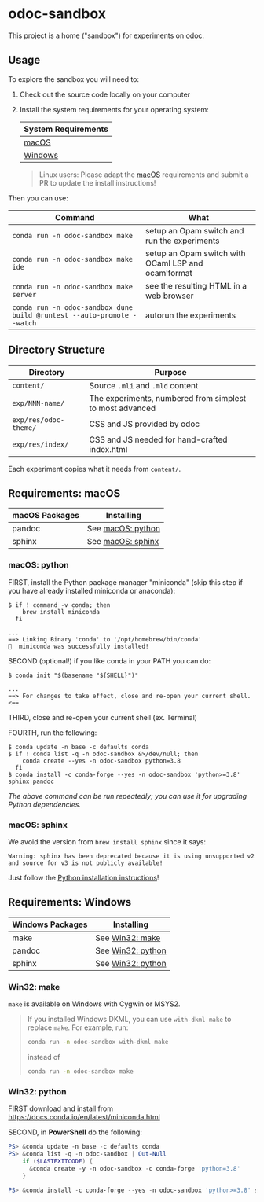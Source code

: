 # odoc-sandbox

This project is a home ("sandbox") for experiments on [odoc](https://github.com/ocaml/odoc).

## Usage

To explore the sandbox you will need to:

1. Check out the source code locally on your computer
2. Install the system requirements for your operating system:

   | System Requirements              |
   | -------------------------------- |
   | [macOS](#requirements-macos)     |
   | [Windows](#requirements-windows) |

   > Linux users: Please adapt the [macOS](#requirements-macos) requirements and submit a PR to update
   >  the install instructions!

Then you can use:

| Command                                                                | What                                                |
| ---------------------------------------------------------------------- | --------------------------------------------------- |
| `conda run -n odoc-sandbox make`                                       | setup an Opam switch and run the experiments        |
| `conda run -n odoc-sandbox make ide`                                   | setup an Opam switch with OCaml LSP and ocamlformat |
| `conda run -n odoc-sandbox make server`                                | see the resulting HTML in a web browser             |
| `conda run -n odoc-sandbox dune build @runtest --auto-promote --watch` | autorun the experiments                             |

## Directory Structure

| Directory             | Purpose                                                  |
| --------------------- | -------------------------------------------------------- |
| `content/`            | Source `.mli` and `.mld` content                         |
| `exp/NNN-name/`       | The experiments, numbered from simplest to most advanced |
| `exp/res/odoc-theme/` | CSS and JS provided by odoc                              |
| `exp/res/index/`      | CSS and JS needed for hand-crafted index.html            |

Each experiment copies what it needs from `content/`.

## Requirements: macOS

| macOS Packages | Installing                         |
| -------------- | ---------------------------------- |
| pandoc         | See [macOS: python](#macos-python) |
| sphinx         | See [macOS: sphinx](#macos-sphinx) |

### macOS: python

FIRST, install the Python package manager "miniconda" (skip this step if you have already installed miniconda or anaconda):

```console
$ if ! command -v conda; then
    brew install miniconda
  fi

...
==> Linking Binary 'conda' to '/opt/homebrew/bin/conda'
🍺  miniconda was successfully installed!
```

SECOND (optional!) if you like conda in your PATH you can do:

```console
$ conda init "$(basename "${SHELL}")"

...
==> For changes to take effect, close and re-open your current shell. <==
```

THIRD, close and re-open your current shell (ex. Terminal)

FOURTH, run the following:

```console
$ conda update -n base -c defaults conda
$ if ! conda list -q -n odoc-sandbox &>/dev/null; then
    conda create --yes -n odoc-sandbox python=3.8
  fi
$ conda install -c conda-forge --yes -n odoc-sandbox 'python>=3.8' sphinx pandoc
```

*The above command can be run repeatedly; you can use it for upgrading Python dependencies.*

### macOS: sphinx

We avoid the version from `brew install sphinx` since it says:

```
Warning: sphinx has been deprecated because it is using unsupported v2 and source for v3 is not publicly available!
```

Just follow the [Python installation instructions](#macos-python)!

## Requirements: Windows

| Windows Packages | Installing                         |
| ---------------- | ---------------------------------- |
| make             | See [Win32: make](#win32-make)     |
| pandoc           | See [Win32: python](#win32-python) |
| sphinx           | See [Win32: python](#win32-python) |

### Win32: make

`make` is available on Windows with Cygwin or MSYS2.

> If you installed Windows DKML, you can use `with-dkml make` to replace `make`. For example,
> run:
> ```bash
> conda run -n odoc-sandbox with-dkml make
> ```
> instead of
> ```bash
> conda run -n odoc-sandbox make
> ```

### Win32: python

FIRST download and install from https://docs.conda.io/en/latest/miniconda.html

SECOND, in **PowerShell** do the following:

```powershell
PS> &conda update -n base -c defaults conda
PS> &conda list -q -n odoc-sandbox | Out-Null
    if ($LASTEXITCODE) {
      &conda create -y -n odoc-sandbox -c conda-forge 'python=3.8'
    }

PS> &conda install -c conda-forge --yes -n odoc-sandbox 'python>=3.8' sphinx pandoc
```
